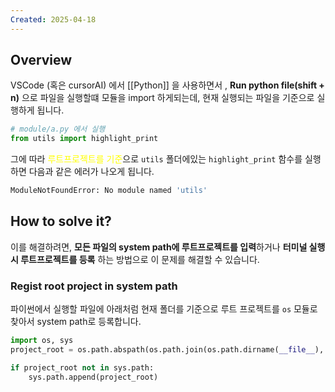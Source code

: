 ```yaml
---
Created: 2025-04-18
---
```


## Overview

VSCode (혹은 cursorAI) 에서 [[Python]] 을 사용하면서 , **Run python file(shift + n)** 으로 파일을 실행할떄 모듈을 import 하게되는데, 현재 실행되는 파일을 기준으로 실행하게 됩니다.

```python
# module/a.py 에서 실행
from utils import highlight_print
```

그에 따라 <font color="#ffff00">루트프로젝트를 기준</font>으로 `utils` 폴더에있는 `highlight_print` 함수를 실행하면 다음과 같은 에러가 나오게 됩니다.

```bash
ModuleNotFoundError: No module named 'utils'
```

## How to solve it?

이를 해결하려면, **모든 파일의 system path에 루트프로젝트를 입력**하거나 **터미널 실행시 루트프로젝트를 등록** 하는 방법으로 이 문제를 해결할 수 있습니다.

### Regist root project in system path

파이썬에서 실행할 파일에 아래처럼 현재 폴더를 기준으로 루트 프로젝트를 `os` 모듈로 찾아서 system path로 등록합니다.

```python
import os, sys
project_root = os.path.abspath(os.path.join(os.path.dirname(__file__), '..'))

if project_root not in sys.path:
    sys.path.append(project_root)
```
